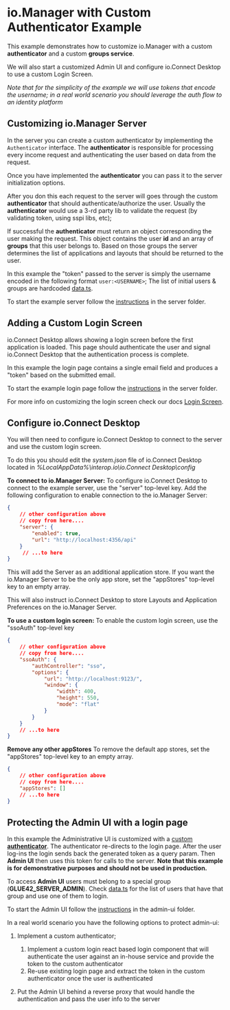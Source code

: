 # io.Manager with Custom Authenticator Example

This example demonstrates how to customize io.Manager with a custom **authenticator** and a custom **groups service**.

We will also start a customized Admin UI and configure io.Connect Desktop to use a custom Login Screen.

*Note that for the simplicity of the example we will use tokens that encode the username; in a real world scenario you should leverage the auth flow to an identity platform*

## Customizing io.Manager Server

In the server you can create a custom authenticator by implementing the `Authenticator` interface. The **authenticator** is responsible for processing every income request and authenticating the user based on data from the request. 

Once you have implemented the **authenticator** you can pass it to the server initialization options.

After you don this each request to the server will goes through the custom **authenticator** that should authenticate/authorize the user. Usually the **authenticator** would use a 3-rd party lib to validate the request (by validating token, using sspi libs, etc); 

If successful the **authenticator** must return an object corresponding the user making the request. This object contains the user **id** and an array of **groups** that this user belongs to. Based on those groups the server determines the list of applications and layouts that should be returned to the user.

In this example the "token" passed to the server is simply the username encoded in the following format `user:<USERNAME>`; The list of initial users & groups are hardcoded [data.ts](./server/src/data.ts).

To start the example server follow the [instructions](./server/README.md) in the server folder.

## Adding a Custom Login Screen

io.Connect Desktop allows showing a login screen before the first application is loaded. This page should authenticate the user and signal io.Connect Desktop that the authentication process is complete. 

In this example the login page contains a single email field and produces a "token" based on the submitted email.

To start the example login page follow the [instructions](./login/README.md) in the server folder.

For more info on customizing the login screen check our docs [Login Screen](https://docs.interop.io/desktop/getting-started/how-to/rebrand-io-connect/functionality/index.html#login_screen).

## Configure io.Connect Desktop

You will then need to configure io.Connect Desktop to connect to the server and use the custom login screen.

To do this you should edit the *system.json* file of io.Connect Desktop located in *%LocalAppData%\interop.io\io.Connect Desktop\config*

**To connect to io.Manager Server:**
To configure io.Connect Desktop to connect to the example server, use the "server" top-level key. Add the following configuration to enable connection to the io.Manager Server:

```json
{
    // other configuration above
    // copy from here....
    "server": {
        "enabled": true,
        "url": "http://localhost:4356/api"
    }
     // ...to here
}
```

This will add the Server as an additional application store. If you want the io.Manager Server to be the only app store, set the "appStores" top-level key to an empty array.

This will also instruct io.Connect Desktop to store Layouts and Application Preferences on the io.Manager Server.

**To use a custom login screen:**
To enable the custom login screen, use the "ssoAuth" top-level key

```json
{
    // other configuration above
    // copy from here....
    "ssoAuth": {
        "authController": "sso",
        "options": {
            "url": "http://localhost:9123/",
            "window": {
                "width": 400,
                "height": 550,
                "mode": "flat"
            }
        }
    }
    // ...to here
}
```

**Remove any other appStores**
To remove the default app stores, set the "appStores" top-level key to an empty array.

```json
{
    // other configuration above
    // copy from here....
    "appStores": []
    // ...to here
}
```

## Protecting the Admin UI with a login page

In this example the Administrative UI is customized with a [custom **authenticator**](./admin-ui/src/auth.ts). The authenticator re-directs to the login page. After the user log-ins the login sends back the generated token as a query param. Then **Admin UI** then uses this token for calls to the server.
**Note that this example is for demonstrative purposes and should not be used in production.**

To access **Admin UI** users must belong to a special group (**GLUE42_SERVER_ADMIN**). Check [data.ts](./server/src/data.ts) for the list of users that have that group and use one of them to login.

To start the Admin UI follow the [instructions](./admin-ui/README.md) in the admin-ui folder.

In a real world scenario you have the following options to protect admin-ui:

1. Implement a custom authenticator;
   1. Implement a custom login react based login component that will authenticate the user against an in-house service and provide the token to the custom authenticator
   2. Re-use existing login page and extract the token in the custom authenticator once the user is authenticated
   
2. Put the Admin UI behind a reverse proxy that would handle the authentication and pass the user info to the server

